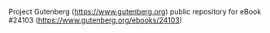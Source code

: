 Project Gutenberg (https://www.gutenberg.org) public repository for eBook #24103 (https://www.gutenberg.org/ebooks/24103)
